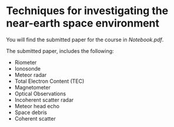 # Techniques for investigating the near-earth space environment
You will find the submitted paper for the course in _Notebook.pdf_.

The submitted paper, includes the following: 
- Riometer
- Ionosonde
- Meteor radar
- Total Electron Content (TEC)
- Magnetometer
- Optical Observations
- Incoherent scatter radar
- Meteor head echo 
- Space debris
- Coherent scatter
